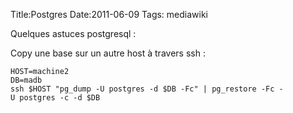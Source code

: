Title:Postgres
Date:2011-06-09
Tags:  mediawiki

Quelques astuces postgresql :

Copy une base sur un autre host à travers ssh :

`HOST=machine2`\
`DB=madb`\
`ssh $HOST "pg_dump -U postgres -d $DB -Fc" | pg_restore -Fc -U postgres -c -d $DB`


